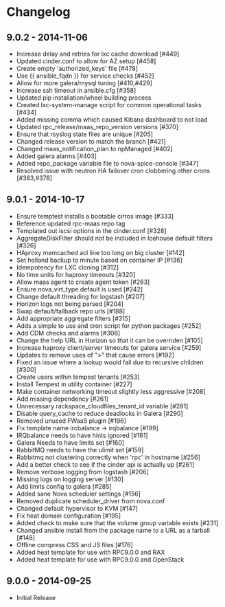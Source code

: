 # Changelog

## 9.0.2 - 2014-11-06

- Increase delay and retries for lxc cache download [#449]
- Updated cinder.conf to allow for AZ setup [#458]
- Create empty 'authorized_keys' file [#478]
- Use {{ ansible_fqdn }} for service checks [#452]
- Allow for more galera/mysql tuning [#410,#429]
- Increase ssh timeout in ansible.cfg [#358]
- Updated pip installation/wheel building process
- Created lxc-system-manage script for common operational tasks [#434]
- Added missing comma which caused Kibana dashboard to not load
- Updated rpc_release/maas_repo_version versions [#370]
- Ensure that rsyslog state files are unique [#205]
- Changed release version to match the branch [#421]
- Changed maas_notification_plan to npManaged [#402]
- Added galera alarms [#403]
- Added repo_package variable file to nova-spice-console [#347]
- Resolved issue with neutron HA failover cron clobbering other crons [#383,#378]

## 9.0.1 - 2014-10-17

- Ensure temptest installs a bootable cirros image [#333]
- Reference updated rpc-maas repo tag
- Templated out iscsi options in the cinder.conf [#328]
- AggregateDiskFilter should not be included in Icehouse default filters [#326]
- HAproxy memcached acl line too long on big cluster [#142]
- Set holland backup to minute based on container IP [#136]
- Idempotency for LXC cloning [#312]
- No time units for haproxy timeouts [#320]
- Allow maas agent to create agent token [#263]
- Ensure nova_virt_type default is used [#242]
- Change default threading for logstash [#207]
- Horizon logs not being parsed [#204]
- Swap default/fallback repo urls [#188]
- Add appropriate aggregate filters [#315]
- Adds a simple to use and cron script for python packages [#252]
- Add CDM checks and alarms [#306]
- Change the help URL in Horizon so that it can be overriden [#105]
- Increase haproxy client/server timeouts for galera service [#259]
- Updates to remove uses of ">" that cause errors [#192]
- Fixed an issue where a lookup would fail due to recursive children [#300]
- Create users within tempest tenants [#253]
- Install Tempest in utility container [#227]
- Make container networking timeout slightly less aggressive [#208]
- Add missing dependency [#261]
- Unnecessary rackspace_cloudfiles_tenant_id variable [#281]
- Disable query_cache to reduce deadlocks in Galera [#290]
- Removed unused FWaaS plugin [#196]
- Fix template name ircbalance -> irqbalance [#199]
- IRQbalance needs to have hints ignored [#161]
- Galera Needs to have limits set [#160]
- RabbitMQ needs to have the ulimit set [#159]
- Rabbitmq not clustering correctly when 'rpc' in hostname [#256]
- Add a better check to see if the cinder api is actually up [#261]
- Remove verbose logging from logstash [#206]
- Missing logs on logging server [#130]
- Add limits config to galera [#285]
- Added sane Nova scheduler settings [#156]
- Removed duplicate scheduler_driver from nova.conf
- Changed default hypervisor to KVM [#147]
- Fix heat domain configuration [#195]
- Added check to make sure that the volume group variable exists [#231]
- Changed ansible install from the package name to a URL as a tarball [#148]
- Offline compress CSS and JS files [#176]
- Added heat template for use with RPC9.0.0 and RAX
- Added heat template for use with RPC9.0.0 and OpenStack

## 9.0.0 - 2014-09-25

- Initial Release
